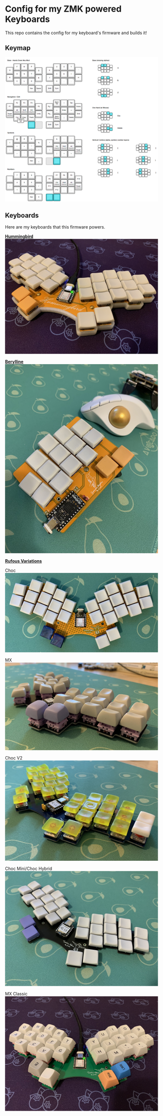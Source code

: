 # Config for my ZMK powered Keyboards

This repo contains the config for my keyboard's firmware and builds it!

## Keymap
 
![](images/layout.png)

## Keyboards
Here are my keyboards that this firmware powers.

**[Hummingbird](https://github.com/PJE66/hummingbird)**
![](images/hummingbird.jpeg)

**[Berylline](https://github.com/jcmkk3/trochilidae/releases/tag/berylline_v0.1)**
![](images/berylline.jpg)

**[Rufous Variations](https://github.com/jcmkk3/trochilidae/)**

Choc
![](images/rufous_splay.jpg)

MX
![](images/rufous_mx.jpg)

Choc V2
![](images/rufous_chocv2.jpg)

Choc Mini/Choc Hybrid
![](images/rufous_choc_mini.jpg)

MX Classic
![](images/rufous_mx_classic.jpg)
